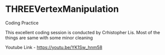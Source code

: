 # THREEVertexManipulation
Coding Practice

This excellent coding session is conducted by Crhistopher Lis.
Most of the things are same with some minor cleaning

Youtube Link - https://youtu.be/YK1Sw_hnm58
